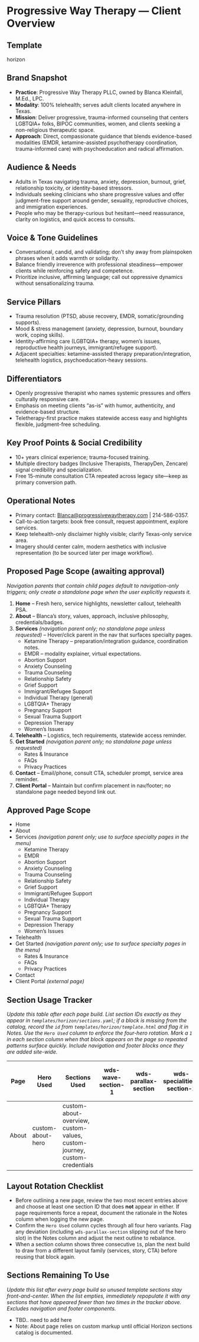 # Progressive Way Therapy — Client Overview

## Template
horizon

## Brand Snapshot
- **Practice**: Progressive Way Therapy PLLC, owned by Blanca Kleinfall, M.Ed., LPC.
- **Modality**: 100% telehealth; serves adult clients located anywhere in Texas.
- **Mission**: Deliver progressive, trauma-informed counseling that centers LGBTQIA+ folks, BIPOC communities, women, and clients seeking a non-religious therapeutic space.
- **Approach**: Direct, compassionate guidance that blends evidence-based modalities (EMDR, ketamine-assisted psychotherapy coordination, trauma-informed care) with psychoeducation and radical affirmation.

## Audience & Needs
- Adults in Texas navigating trauma, anxiety, depression, burnout, grief, relationship toxicity, or identity-based stressors.
- Individuals seeking clinicians who share progressive values and offer judgment-free support around gender, sexuality, reproductive choices, and immigration experiences.
- People who may be therapy-curious but hesitant—need reassurance, clarity on logistics, and quick access to consults.

## Voice & Tone Guidelines
- Conversational, candid, and validating; don’t shy away from plainspoken phrases when it adds warmth or solidarity.
- Balance friendly irreverence with professional steadiness—empower clients while reinforcing safety and competence.
- Prioritize inclusive, affirming language; call out oppressive dynamics without sensationalizing trauma.

## Service Pillars
- Trauma resolution (PTSD, abuse recovery, EMDR, somatic/grounding supports).
- Mood & stress management (anxiety, depression, burnout, boundary work, coping skills).
- Identity-affirming care (LGBTQIA+ therapy, women’s issues, reproductive health journeys, immigrant/refugee support).
- Adjacent specialties: ketamine-assisted therapy preparation/integration, telehealth logistics, psychoeducation-heavy sessions.

## Differentiators
- Openly progressive therapist who names systemic pressures and offers culturally responsive care.
- Emphasis on meeting clients “as-is” with humor, authenticity, and evidence-based structure.
- Teletherapy-first practice makes statewide access easy and highlights flexible, judgment-free scheduling.

## Key Proof Points & Social Credibility
- 10+ years clinical experience; trauma-focused training.
- Multiple directory badges (Inclusive Therapists, TherapyDen, Zencare) signal credibility and specialization.
- Free 15-minute consultation CTA repeated across legacy site—keep as primary conversion path.

## Operational Notes
- Primary contact: Blanca@progressivewaytherapy.com | 214-586-0357.
- Call-to-action targets: book free consult, request appointment, explore services.
- Keep telehealth-only disclaimer highly visible; clarify Texas-only service area.
- Imagery should center calm, modern aesthetics with inclusive representation (to be sourced later per image workflow).

## Proposed Page Scope (awaiting approval)
*Navigation parents that contain child pages default to navigation-only triggers; only create a standalone page when the user explicitly requests it.*
1. **Home** – Fresh hero, service highlights, newsletter callout, telehealth PSA.
2. **About** – Blanca’s story, values, approach, inclusive philosophy, credentials/badges.
3. **Services** *(navigation parent only; no standalone page unless requested)* – Hover/click parent in the nav that surfaces specialty pages.
   - Ketamine Therapy – preparation/integration guidance, coordination notes.
   - EMDR – modality explainer, virtual expectations.
   - Abortion Support
   - Anxiety Counseling
   - Trauma Counseling
   - Relationship Safety
   - Grief Support
   - Immigrant/Refugee Support
   - Individual Therapy (general)
   - LGBTQIA+ Therapy
   - Pregnancy Support
   - Sexual Trauma Support
   - Depression Therapy
   - Women’s Issues
5. **Telehealth** – Logistics, tech requirements, statewide access reminder.
6. **Get Started** *(navigation parent only; no standalone page unless requested)*
   - Rates & Insurance
   - FAQs
   - Privacy Practices
7. **Contact** – Email/phone, consult CTA, scheduler prompt, service area reminder.
8. **Client Portal** – Maintain but confirm placement in nav/footer; no standalone page needed beyond link out.

## Approved Page Scope
- Home
- About
- Services *(navigation parent only; use to surface specialty pages in the menu)*
  - Ketamine Therapy
  - EMDR
  - Abortion Support
  - Anxiety Counseling
  - Trauma Counseling
  - Relationship Safety
  - Grief Support
  - Immigrant/Refugee Support
  - Individual Therapy
  - LGBTQIA+ Therapy
  - Pregnancy Support
  - Sexual Trauma Support
  - Depression Therapy
  - Women’s Issues
- Telehealth
- Get Started *(navigation parent only; use to surface specialty pages in the menu)*
  - Rates & Insurance
  - FAQs
  - Privacy Practices
- Contact
- Client Portal *(external page)*

## Section Usage Tracker
*Update this table after each page build. List section IDs exactly as they appear in `templates/horizon/sections.yaml`; if a block is missing from the catalog, record the `id` from `templates/horizon/template.html` and flag it in Notes. Use the `Hero Used` column to enforce the four-hero rotation. Mark a `1` in each section column when that block appears on the page so repeated patterns surface quickly. Include navigation and footer blocks once they are added site-wide.*

| Page | Hero Used | Sections Used | wds-wave-section-1 | wds-parallax-section | wds-specialities-section-1 | wds-specialities-section-2 | wds-team-section | wds-team-section-1 | wds-circle-images-section-1 | wds-getting-started-section | wds-trust-section | wds-trust-section-1 | wds-help-section-1 | wds-intro-section | Notes |
| --- | --- | --- | --- | --- | --- | --- | --- | --- | --- | --- | --- | --- | --- | --- | --- |
| About | custom-about-hero | custom-about-overview, custom-values, custom-journey, custom-credentials |  |  |  |  |  |  |  |  |  |  |  |  | Exception: bespoke sections created pending Horizon catalog updates. |

## Layout Rotation Checklist
- Before outlining a new page, review the two most recent entries above and choose at least one section ID that does **not** appear in either. If page requirements force a repeat, document the rationale in the Notes column when logging the new page.
- Confirm the `Hero Used` column cycles through all four hero variants. Flag any deviation (including `wds-parallax-section` slipping out of the hero slot) in the Notes column and adjust the next outline to rebalance.
- When a section column shows three consecutive `1`s, plan the next build to draw from a different layout family (services, story, CTA) before reusing that block again.

## Sections Remaining To Use
*Update this list after every page build so unused template sections stay front-and-center. When the list empties, immediately repopulate it with any sections that have appeared fewer than two times in the tracker above. Excludes navigation and footer components.*
- TBD.. need to add here
- Note: About page relies on custom markup until official Horizon sections catalog is documented.
